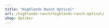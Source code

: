 ```yaml
---
title: "Highlands Ranch Optical"
url: /highlands-ranch/highlands-ranch-optical/
shop: Optiker
---
```

